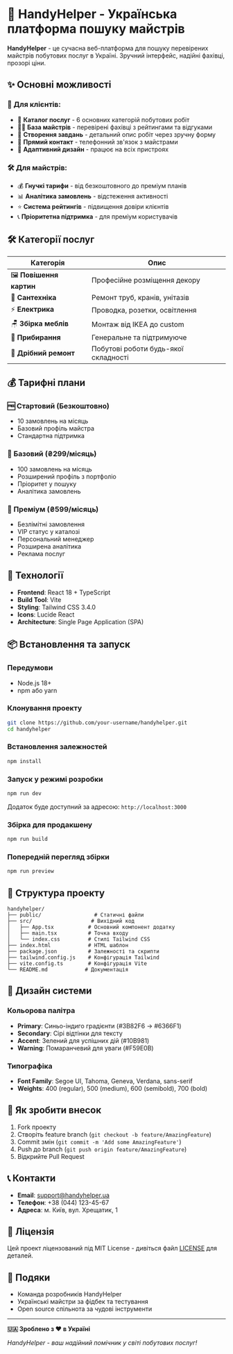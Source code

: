 # 🔨 HandyHelper - Українська платформа пошуку майстрів

**HandyHelper** - це сучасна веб-платформа для пошуку перевірених майстрів побутових послуг в Україні. Зручний інтерфейс, надійні фахівці, прозорі ціни.

## ✨ Основні можливості

### 👥 Для клієнтів:
- 🎯 **Каталог послуг** - 6 основних категорій побутових робіт
- 👨‍🔧 **База майстрів** - перевірені фахівці з рейтингами та відгуками
- 📝 **Створення завдань** - детальний опис робіт через зручну форму
- 💬 **Прямий контакт** - телефонний зв'язок з майстрами
- 📱 **Адаптивний дизайн** - працює на всіх пристроях

### 🛠️ Для майстрів:
- 💰 **Гнучкі тарифи** - від безкоштовного до преміум планів
- 📊 **Аналітика замовлень** - відстеження активності
- ⭐ **Система рейтингів** - підвищення довіри клієнтів
- 📞 **Пріоритетна підтримка** - для преміум користувачів

## 🛠️ Категорії послуг

| Категорія | Опис |
|-----------|------|
| 🖼️ **Повішення картин** | Професійне розміщення декору |
| 🚿 **Сантехніка** | Ремонт труб, кранів, унітазів |
| ⚡ **Електрика** | Проводка, розетки, освітлення |
| 🪑 **Збірка меблів** | Монтаж від IKEA до custom |
| 🧹 **Прибирання** | Генеральне та підтримуюче |
| 🔧 **Дрібний ремонт** | Побутові роботи будь-якої складності |

## 💰 Тарифні плани

### 🆓 Стартовий (Безкоштовно)
- 10 замовлень на місяць
- Базовий профіль майстра
- Стандартна підтримка

### 💼 Базовий (₴299/місяць)
- 100 замовлень на місяць
- Розширений профіль з портфоліо
- Пріоритет у пошуку
- Аналітика замовлень

### 👑 Преміум (₴599/місяць)
- Безлімітні замовлення
- VIP статус у каталозі
- Персональний менеджер
- Розширена аналітика
- Реклама послуг

## 🚀 Технології

- **Frontend**: React 18 + TypeScript
- **Build Tool**: Vite
- **Styling**: Tailwind CSS 3.4.0
- **Icons**: Lucide React
- **Architecture**: Single Page Application (SPA)

## 📦 Встановлення та запуск

### Передумови
- Node.js 18+ 
- npm або yarn

### Клонування проекту
```bash
git clone https://github.com/your-username/handyhelper.git
cd handyhelper
```

### Встановлення залежностей
```bash
npm install
```

### Запуск у режимі розробки
```bash
npm run dev
```
Додаток буде доступний за адресою: `http://localhost:3000`

### Збірка для продакшену
```bash
npm run build
```

### Попередній перегляд збірки
```bash
npm run preview
```

## 📁 Структура проекту

```
handyhelper/
├── public/                 # Статичні файли
├── src/                   # Вихідний код
│   ├── App.tsx           # Основний компонент додатку
│   ├── main.tsx          # Точка входу
│   └── index.css         # Стилі Tailwind CSS
├── index.html            # HTML шаблон
├── package.json          # Залежності та скрипти
├── tailwind.config.js    # Конфігурація Tailwind
├── vite.config.ts        # Конфігурація Vite
└── README.md            # Документація

```

## 🎨 Дизайн системи

### Кольорова палітра
- **Primary**: Синьо-індиго градієнти (#3B82F6 → #6366F1)
- **Secondary**: Сірі відтінки для тексту
- **Accent**: Зелений для успішних дій (#10B981)
- **Warning**: Помаранчевий для уваги (#F59E0B)

### Типографіка
- **Font Family**: Segoe UI, Tahoma, Geneva, Verdana, sans-serif
- **Weights**: 400 (regular), 500 (medium), 600 (semibold), 700 (bold)

## 🤝 Як зробити внесок

1. Fork проекту
2. Створіть feature branch (`git checkout -b feature/AmazingFeature`)
3. Commit змін (`git commit -m 'Add some AmazingFeature'`)
4. Push до branch (`git push origin feature/AmazingFeature`)
5. Відкрийте Pull Request

## 📞 Контакти

- **Email**: support@handyhelper.ua
- **Телефон**: +38 (044) 123-45-67
- **Адреса**: м. Київ, вул. Хрещатик, 1

## 📄 Ліцензія

Цей проект ліцензований під MIT License - дивіться файл [LICENSE](LICENSE) для деталей.

## 🙏 Подяки

- Команда розробників HandyHelper
- Українські майстри за фідбек та тестування
- Open source спільнота за чудові інструменти

---

**🇺🇦 Зроблено з ❤️ в Україні**

*HandyHelper - ваш надійний помічник у світі побутових послуг!*